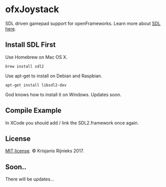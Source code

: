 # ofxJoystack
SDL driven gamepad support for openFrameworks. Learn more about [SDL here](https://www.libsdl.org/).

## Install SDL First
Use Homebrew on Mac OS X.
```
brew install sdl2
```

Use apt-get to install on Debian and Raspbian.
```
apt-get install libsdl2-dev
```

God knows how to install it on Windows. Updates soon.

## Compile Example
In XCode you should add / link the SDL2.framework once again.

## License
[MIT license](LICENSE). © Krisjanis Rijnieks 2017.

## Soon..
There will be updates...
